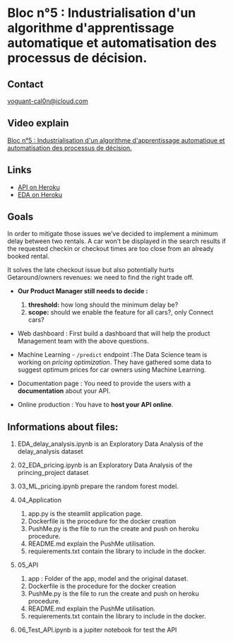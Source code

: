 # Bloc n°5 : Industrialisation d'un algorithme d'apprentissage automatique et automatisation des processus de décision.
## Contact 

[voguant-cal0n@icloud.com](mailto:voguant-cal0n@icloud.com)

## Video explain

[Bloc n°5 : Industrialisation d'un algorithme d'apprentissage automatique et automatisation des processus de décision.](https://youtu.be/aTxdoclEj9c "Bloc n°5")

## Links 

* [API on Heroku](https://getaroundapi-rg.herokuapp.com)
* [EDA on Heroku](https://getaroundweb-rg.herokuapp.com)

## Goals

In order to mitigate those issues we’ve decided to implement a minimum delay between two rentals. A car won’t be displayed in the search results if the requested checkin or checkout times are too close from an already booked rental.

It solves the late checkout issue but also potentially hurts Getaround/owners revenues: we need to find the right trade off.

 * __Our Product Manager still needs to decide :__
    1. **threshold:** how long should the minimum delay be?
    2. **scope:** should we enable the feature for all cars?, only Connect cars?

* Web dashboard : First build a dashboard that will help the product Management team with the above questions. 

* Machine Learning - `/predict` endpoint :The Data Science team is working on *pricing optimization*. They have gathered some data to suggest optimum prices for car owners using Machine Learning. 

 * Documentation page : You need to provide the users with a **documentation** about your API.

 * Online production : You have to **host your API online**. 


## Informations about files:

1. EDA_delay_analysis.ipynb is an Exploratory Data Analysis of the delay_analysis dataset
2. 02_EDA_pricing.ipynb is an Exploratory Data Analysis of the princing_project dataset
3. 03_ML_pricing.ipynb prepare the random forest model.
4. 04_Application
    1. app.py is the steamlit application page. 
    2. Dockerfile is the procedure for the docker creation
    3. PushMe.py is the file to run the create and push on heroku procedure.
    4. README.md explain the PushMe utilisation.
    5. requierements.txt contain the library to include in the docker.

5. 05_API
    1. app : Folder of the app, model and the original dataset. 
    2. Dockerfile is the procedure for the docker creation
    3. PushMe.py is the file to run the create and push on heroku procedure.
    4. README.md explain the PushMe utilisation.
    5. requierements.txt contain the library to include in the docker.

6. 06_Test_API.ipynb is a jupiter notebook for test the API